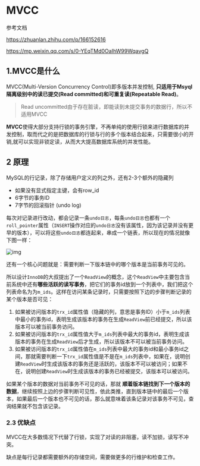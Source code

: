 # MVCC

参考文档

https://zhuanlan.zhihu.com/p/166152616

https://mp.weixin.qq.com/s/0-YEqTMd0OaIhW99WqavgQ

## 1.MVCC是什么

MVCC(Multi-Version Concurrency Control)即多版本并发控制, **只适用于Msyql隔离级别中的读已提交(Read committed)和可重复读(Repeatable Read)**。

> Read uncommitted由于存在脏读，即能读到未提交事务的数据行，所以不适用MVCC

**MVCC**使得大部分支持行锁的事务引擎，不再单纯的使用行锁来进行数据库的并发控制，取而代之的是把数据库的行锁与行的多个版本结合起来，只需要很小的开销,就可以实现非锁定读，从而大大提高数据库系统的并发性能。



## 2 原理

MySQL的行记录，除了存储用户定义的列之外，还有2-3个额外的隐藏列 

- 如果没有显式指定主键，会有row_id
- 6字节的事务ID
- 7字节的回滚指针 (undo log)

每次对记录进行改动，都会记录一条`undo日志`，每条`undo日志`也都有一个`roll_pointer`属性（`INSERT`操作对应的`undo日志`没有该属性，因为该记录并没有更早的版本），可以将这些`undo日志`都连起来，串成一个链表，所以现在的情况就像下图一样：

![img](https://pic4.zhimg.com/80/v2-f9752c60130ab2185341299162670c4b_720w.jpg)

还有一个核心问题就是：需要判断一下版本链中的哪个版本是当前事务可见的。

所以设计`InnoDB`的大叔提出了一个`ReadView`的概念，这个`ReadView`中主要包含当前系统中还有**哪些活跃的读写事务**，把它们的事务id放到一个列表中，我们把这个列表命名为为`m_ids`。这样在访问某条记录时，只需要按照下边的步骤判断记录的某个版本是否可见：

1. 如果被访问版本的`trx_id`属性值（隐藏的列，意思是事务ID）小于`m_ids`列表中最小的事务id，表明生成该版本的事务在生成`ReadView`前已经提交，所以该版本可以被当前事务访问。
2. 如果被访问版本的`trx_id`属性值大于`m_ids`列表中最大的事务id，表明生成该版本的事务在生成`ReadView`后才生成，所以该版本不可以被当前事务访问。
3. 如果被访问版本的`trx_id`属性值在`m_ids`列表中最大的事务id和最小事务id之间，那就需要判断一下`trx_id`属性值是不是在`m_ids`列表中，如果在，说明创建`ReadView`时生成该版本的事务还是活跃的，该版本不可以被访问；如果不在，说明创建`ReadView`时生成该版本的事务已经被提交，该版本可以被访问。



如果某个版本的数据对当前事务不可见的话，那就 **顺着版本链找到下一个版本的数据**，继续按照上边的步骤判断可见性，依此类推，直到版本链中的最后一个版本，如果最后一个版本也不可见的话，那么就意味着该条记录对该事务不可见，查询结果就不包含该记录。

### 2.3 优缺点

MVCC在大多数情况下代替了行锁，实现了对读的非阻塞，读不加锁，读写不冲突。

缺点是每行记录都需要额外的存储空间，需要做更多的行维护和检查工作。